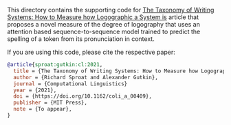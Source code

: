 This directory contains the supporting code for
[The Taxonomy of Writing Systems: How to Measure how Logographic a System is](https://doi.org/10.1162/coli_a_00409)
article that proposes a novel measure of the degree of logography that uses an
attention based sequence-to-sequence model trained to predict the spelling of a
token from its pronunciation in context.

If you are using this code, please cite the respective paper:

```bibtex
@article{sproat:gutkin:cl:2021,
  title = {The Taxonomy of Writing Systems: How to Measure how Logographic a System is},
  author = {Richard Sproat and Alexander Gutkin},
  journal = {Computational Linguistics}
  year = {2021},
  doi = {https://doi.org/10.1162/coli_a_00409},
  publisher = {MIT Press},
  note = {To appear},
}
```
